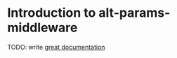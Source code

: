 # Introduction to alt-params-middleware

TODO: write [great documentation](http://jacobian.org/writing/what-to-write/)
